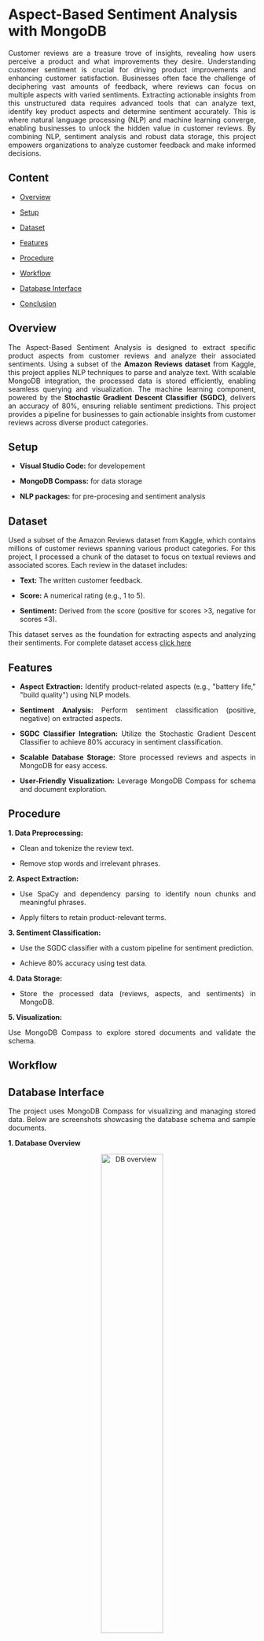 # Aspect-Based Sentiment Analysis with MongoDB

<div align = "justify">

Customer reviews are a treasure trove of insights, revealing how users perceive a product and what improvements they desire. Understanding customer sentiment is crucial for driving product improvements and enhancing customer satisfaction. Businesses often face the challenge of deciphering vast amounts of feedback, where reviews can focus on multiple aspects with varied sentiments. Extracting actionable insights from this unstructured data requires advanced tools that can analyze text, identify key product aspects and determine sentiment accurately. This is where natural language processing (NLP) and machine learning converge, enabling businesses to unlock the hidden value in customer reviews. By combining NLP, sentiment analysis and robust data storage, this project empowers organizations to analyze customer feedback and make informed decisions.

## Content

- [Overview](#overview)

- [Setup](#setup)

- [Dataset](#dataset)

- [Features](#features)

- [Procedure](#procedure)

- [Workflow](#workflow)

- [Database Interface](#database-interface)

- [Conclusion](#conclusion)


## Overview

The Aspect-Based Sentiment Analysis is designed to extract specific product aspects from customer reviews and analyze their associated sentiments. Using a subset of the **Amazon Reviews dataset** from Kaggle, this project applies NLP techniques to parse and analyze text. With scalable MongoDB integration, the processed data is stored efficiently, enabling seamless querying and visualization. The machine learning component, powered by the **Stochastic Gradient Descent Classifier (SGDC)**, delivers an accuracy of 80%, ensuring reliable sentiment predictions. This project provides a pipeline for businesses to gain actionable insights from customer reviews across diverse product categories.

## Setup

- **Visual Studio Code:** for developement

- **MongoDB Compass:** for data storage

- **NLP packages:** for pre-procesing and sentiment analysis

## Dataset

Used a subset of the Amazon Reviews dataset from Kaggle, which contains millions of customer reviews spanning various product categories. For this project, I processed a chunk of the dataset to focus on textual reviews and associated scores. Each review in the dataset includes:

- **Text:** The written customer feedback.

- **Score:** A numerical rating (e.g., 1 to 5).

- **Sentiment:** Derived from the score (positive for scores >3, negative for scores ≤3).

This dataset serves as the foundation for extracting aspects and analyzing their sentiments. For complete dataset access [click here](https://www.kaggle.com/datasets/snap/amazon-fine-food-reviews)

## Features

- **Aspect Extraction:** Identify product-related aspects (e.g., "battery life," "build quality") using NLP models.

- **Sentiment Analysis:** Perform sentiment classification (positive, negative) on extracted aspects.

- **SGDC Classifier Integration:** Utilize the Stochastic Gradient Descent Classifier to achieve 80% accuracy in sentiment classification.

- **Scalable Database Storage:** Store processed reviews and aspects in MongoDB for easy access.

- **User-Friendly Visualization:** Leverage MongoDB Compass for schema and document exploration.

## Procedure

**1. Data Preprocessing:**

- Clean and tokenize the review text.

- Remove stop words and irrelevant phrases.

**2. Aspect Extraction:**

- Use SpaCy and dependency parsing to identify noun chunks and meaningful phrases.

- Apply filters to retain product-relevant terms.

**3. Sentiment Classification:**

- Use the SGDC classifier with a custom pipeline for sentiment prediction.

- Achieve 80% accuracy using test data.

**4. Data Storage:**

- Store the processed data (reviews, aspects, and sentiments) in MongoDB.

**5. Visualization:**

Use MongoDB Compass to explore stored documents and validate the schema.

## Workflow

## Database Interface

The project uses MongoDB Compass for visualizing and managing stored data. Below are screenshots showcasing the database schema and sample documents.

**1. Database Overview**

<div align = "center">
  <img src = "https://github.com/user-attachments/assets/5e5cbcc3-4a86-4095-b33e-cdf52793a576" alt = "DB overview" width = 50%>
</div>

**2. Document with updated sentiments**

<div align = "center">
  <img src = "https://github.com/user-attachments/assets/085669a4-ba8e-4a2e-b2a2-916de4ed1bc0" alt = "Aspect sentiment" width = 50%>
</div>

**3. Schema Visualization**

<div align = "center">
  <img src = "https://github.com/user-attachments/assets/a3b7931a-c741-4cf7-8c61-98b82e52b495" alt = "Aspect sentiment" width = 50%>
</div>

## Conclusion

This project bridges the gap between unstructured customer feedback and actionable insights using NLP and machine learning. The Stochastic Gradient Descent Classifier ensures accurate sentiment predictions, while MongoDB provides scalable storage for extensive review datasets. By enabling businesses to identify key product aspects and associated sentiments, this project fosters informed decision-making and customer-centric improvements. For future work we can integrate advanced sentiment models like BERT or other transformers for higher accuracy.

</div>

## Credits

- Kaggle: for dataset
